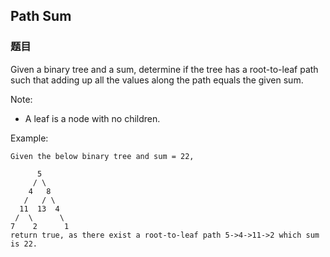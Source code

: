 ## Path Sum

### 题目
Given a binary tree and a sum, determine if the tree has a root-to-leaf path such that adding up all the values along the path equals the given sum.

Note: 
* A leaf is a node with no children.

Example:
```
Given the below binary tree and sum = 22,

      5
     / \
    4   8
   /   / \
  11  13  4
 /  \      \
7    2      1
return true, as there exist a root-to-leaf path 5->4->11->2 which sum is 22.
```